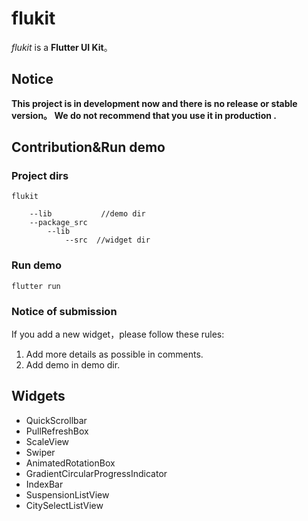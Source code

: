 # flukit

*flukit* is a **Flutter UI Kit**。

## Notice

**This project is in development now and  there is no release or stable version。 We do not recommend that you use it in production .**  

## Contribution&Run demo

### **Project dirs**

```
flukit

	--lib           //demo dir
	--package_src
		--lib
			--src  //widget dir
```

### **Run demo**

```
flutter run
```

### **Notice of submission**

If you add a new widget，please follow these rules:

1. Add more details as possible in comments.
2. Add demo in demo dir.

## Widgets

- QuickScrollbar
- PullRefreshBox
- ScaleView
- Swiper
- AnimatedRotationBox
- GradientCircularProgressIndicator
- IndexBar
- SuspensionListView
- CitySelectListView


